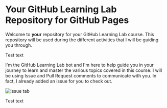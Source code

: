 # Your GitHub Learning Lab Repository for GitHub Pages

Welcome to **your** repository for your GitHub Learning Lab course. This repository will be used during the different activities that I will be guiding you through. 

Test text

I'm the GitHub Learning Lab bot and I'm here to help guide you in your journey to learn and master the various topics covered in this course. I will be using Issue and Pull Request comments to communicate with you. In fact, I already added an issue for you to check out.

![issue tab](https://lab.github.com/public/images/issue_tab.png)

Test text
